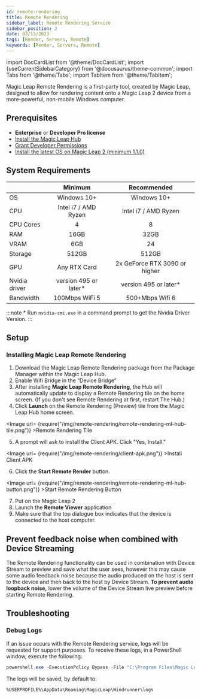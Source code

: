 ```yaml
---
id: remote-rendering
title: Remote Rendering
sidebar_label: Remote Rendering Service
sidebar_position: 2
date: 03/13/2023
tags: [Render, Servers, Remote]
keywords: [Render, Servers, Remote]
---
```


import DocCardList from '@theme/DocCardList';
import {useCurrentSidebarCategory} from '@docusaurus/theme-common';
import Tabs from '@theme/Tabs';
import TabItem from '@theme/TabItem';

Magic Leap Remote Rendering is a first-party tool, created by Magic Leap, designed to allow for rendering content onto a Magic Leap 2 device from a more-powerful, non-mobile Windows computer.

## Prerequisites
- **Enterprise** or **Developer Pro license**
- [Install the Magic Leap Hub](/docs/guides/getting-started/install-the-tools#install-magic-leap-hub)
- [Grant Developer Permissions](/docs/guides/getting-started/granting-permissions)
- [Install the latest OS on Magic Leap 2 (minimum 1.1.0)](/docs/guides/device/updating-the-os/device-flashing-guide#download-the-latest-os-build)

## System Requirements

|                   |        Minimum         |          Recommended          |
| :---------------- | :--------------------: | :---------------------------: |
| OS                |      Windows 10+       |          Windows 10+          |
| CPU               |  Intel i7 / AMD Ryzen  |     Intel i7 / AMD Ryzen      |
| CPU Cores         |           4            |               8               |
| RAM               |          16GB          |             32GB              |
| VRAM              |          6GB           |              24               |
| Storage           |         512GB          |             512GB             |
| GPU               |      Any RTX Card      | 2x GeForce RTX 3090 or higher |
| Nvidia driver     | version 495 or later\* |    version 495 or later\*     |
| Bandwidth         |    100Mbps WiFi 5      |          500+Mbps Wifi 6          |

:::note \* Run `nvidia-smi.exe` in a command prompt to get the Nvidia Driver Version.
:::

## Setup

### Installing Magic Leap Remote Rendering

1. Download the Magic Leap Remote Rendering package from the Package Manager within the Magic Leap Hub.
2. Enable Wifi Bridge in the “Device Bridge”
3. After installing **Magic Leap Remote Rendering**, the Hub will automatically update to display a Remote Rendering
tile on the home screen. (If you don't see Remote Rendering at first, restart The Hub.)
4. Click **Launch** on the Remote Rendering (Preview) tile from the Magic Leap Hub home screen.

<Image url= {require("/img/remote-rendering/remote-rendering-ml-hub-tile.png")} >Remote Rendering Tile</Image>

5. A prompt will ask to install the Client APK. Click "Yes, Install."

<Image url= {require("/img/remote-rendering/client-apk.png")} >Install Client APK</Image>

6. Click the **Start Remote Render** button.

<Image url= {require("/img/remote-rendering/remote-rendering-ml-hub-button.png")} >Start Remote Rendering Button</Image>

7. Put on the Magic Leap 2
8. Launch the **Remote Viewer** application
9. Make sure that the top dialogue box indicates that the device is connected to the host
   computer.

## Prevent feedback noise when combined with Device Streaming

The Remote Rendering functionality can be used in combination with Device Stream to preview and save what the user sees, however this may cause some audio feedback noise because the audio produced on the host is sent to the device and then back to the host by Device Stream. **To prevent audio loopback noise,** lower the volume of the Device Stream live preview before starting Remote Rendering.

## Troubleshooting

### Debug Logs

If an issue occurs with the Remote Rendering service, logs will be requested for support purposes. To receive these logs, in a PowerShell window, execute the following:

<Tabs groupId="operating-systems">
  <TabItem value="windows" label="Windows">

```powershell
powershell.exe -ExecutionPolicy Bypass -File "C:\Program Files\Magic Leap Remote Rendering\DebuggerScript.ps1"
```

The logs will be saved, by default to:

`%USERPROFILE%\AppData\Roaming\MagicLeap\Windrunner\logs`

  </TabItem>
</Tabs>
